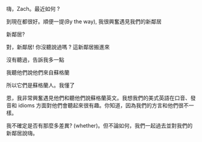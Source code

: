 嗨，Zach。最近如何 ?

到現在都很好。順便一提(By the way), 我很興奮遇見我們的新鄰居

新鄰居?

對，新鄰居! 你沒聽說過嗎 ? 這新鄰居搬進來

沒有聽過，告訴我多一點

我聽他們說他們來自蘇格蘭

所以它們是蘇格蘭人。我懂了

恩，我非常興奮遇見他們和聽他們說蘇格蘭英文。我想我們的美式英語在口音、發音和 idioms 方面對他們會聽起來很有趣。你知道，因為我們的方言和他們很不一樣。

我不確定是否有那麼多差異? (whether)。但不論如何，我們一起過去並對我們的新鄰居說嗨。
